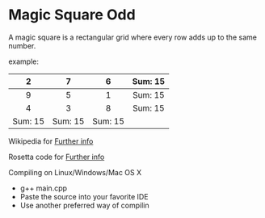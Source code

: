 # Magic Square Odd
A magic square is a rectangular grid where every row adds up to the same number.

example:

| 2   |  7  | 6        |  Sum: 15 |
| :-: | :-: | :-:      | :-:      |
| 9   |  5  | 1        |  Sum: 15 |
| 4   |  3  | 8        |  Sum: 15 |
| Sum: 15   |  Sum: 15 |  Sum: 15 | 

Wikipedia for [Further info](https://en.wikipedia.org/wiki/Magic_square)

Rosetta code for [Further info](http://rosettacode.org/wiki/Magic_squares_of_odd_order)

Compiling on Linux/Windows/Mac OS X
  - g++ main.cpp
  - Paste the source into your favorite IDE
  - Use another preferred way of compilin
